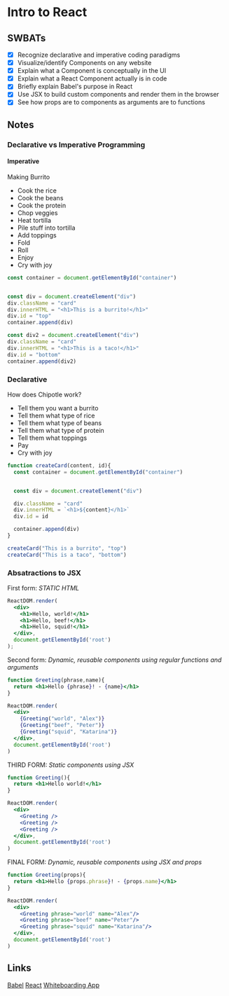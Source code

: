 # Intro to React

## SWBATs
- [x] Recognize declarative and imperative coding paradigms
- [x] Visualize/identify Components on any website
- [x] Explain what a Component is conceptually in the UI
- [x] Explain what a React Component actually is in code
- [x] Briefly explain Babel's purpose in React
- [x] Use JSX to build custom components and render them in the browser
- [x] See how props are to components as arguments are to functions

## Notes

### Declarative vs Imperative Programming

#### Imperative 

Making Burrito
- Cook the rice
- Cook the beans
- Cook the protein
- Chop veggies
- Heat tortilla
- Pile stuff into tortilla
- Add toppings
- Fold
- Roll
- Enjoy
- Cry with joy

```js
const container = document.getElementById("container")


const div = document.createElement("div")
div.className = "card"
div.innerHTML = "<h1>This is a burrito!</h1>"
div.id = "top"
container.append(div)

const div2 = document.createElement("div")
div.className = "card"
div.innerHTML = "<h1>This is a taco!</h1>"
div.id = "bottom"
container.append(div2)

```

### Declarative

How does Chipotle work?
- Tell them you want a burrito
- Tell them what type of rice
- Tell them what type of beans
- Tell them what type of protein
- Tell them what toppings
- Pay
- Cry with joy

```js
function createCard(content, id){
  const container = document.getElementById("container")


  const div = document.createElement("div")

  div.className = "card"
  div.innerHTML = `<h1>${content}</h1>`
  div.id = id

  container.append(div)
}

createCard("This is a burrito", "top")
createCard("This is a taco", "bottom")
```


### Absatractions to JSX

First form: *STATIC HTML*
```jsx
ReactDOM.render(
  <div>
    <h1>Hello, world!</h1>
    <h1>Hello, beef!</h1>
    <h1>Hello, squid!</h1>
  </div>,
  document.getElementById('root')
);
```


Second form: *Dynamic, reusable components using regular functions and arguments*
```jsx
function Greeting(phrase,name){
  return <h1>Hello {phrase}! - {name}</h1>
}

ReactDOM.render(
  <div>
    {Greeting("world", "Alex")}
    {Greeting("beef", "Peter")}
    {Greeting("squid", "Katarina")}
  </div>, 
  document.getElementById('root')
)
```

THIRD FORM: *Static components using JSX*
```jsx
function Greeting(){
  return <h1>Hello world!</h1>
}

ReactDOM.render(
  <div>
    <Greeting />
    <Greeting />
    <Greeting />
  </div>, 
  document.getElementById('root')
)
```

FINAL FORM: *Dynamic, reusable components using JSX and props*
```jsx
function Greeting(props){
  return <h1>Hello {props.phrase}! - {props.name}</h1>
}

ReactDOM.render(
  <div>
    <Greeting phrase="world" name="Alex"/>
    <Greeting phrase="beef" name="Peter"/>
    <Greeting phrase="squid" name="Katarina"/>
  </div>, 
  document.getElementById('root')
)
```

## Links

[Babel](https://babeljs.io/)
[React](https://reactjs.org/)
[Whiteboarding App](https://awwapp.com)
